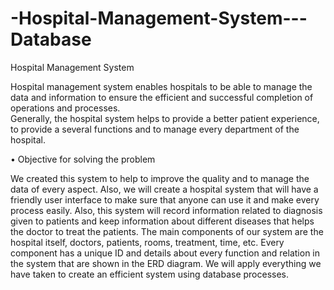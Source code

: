 # -Hospital-Management-System---Database


Hospital Management System  

Hospital management system enables hospitals to be able to manage the data and information to 
ensure the efficient and successful completion of operations and processes.  
Generally, the hospital system helps to provide a better patient experience, to provide a several 
functions and to manage every department of the hospital. 


• Objective for solving the problem 

We created this system to help to improve the quality and to manage the data of every aspect. Also, 
we will create a hospital system that will have a friendly user interface to make sure that anyone 
can use it and make every process easily. Also, this system will record information related to 
diagnosis given to patients and keep information about different diseases that helps the doctor to 
treat the patients. The main components of our system are the hospital itself, doctors, patients, 
rooms, treatment, time, etc. Every component has a unique ID and details about every function 
and relation in the system that are shown in the ERD diagram. We will apply everything we have 
taken to create an efficient system using database processes.
